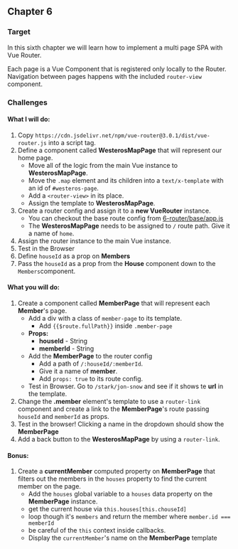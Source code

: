 ## Chapter 6

### Target

In this sixth chapter we will learn how to implement a multi page SPA with Vue Router. 

Each page is a Vue Component that is registered only locally to the Router. Navigation between pages happens with 
the included `router-view` component.

### Challenges

#### What I will do:
1. Copy `https://cdn.jsdelivr.net/npm/vue-router@3.0.1/dist/vue-router.js` into a script tag.
2. Define a component called **WesterosMapPage** that will represent our home page.
    - Move all of the logic from the main Vue instance to **WesterosMapPage**.
    - Move the `.map` element and its children into a `text/x-template` with an id of `#westeros-page`.
    - Add a `<router-view>` in its place.
    - Assign the template to **WesterosMapPage**. 
3. Create a router config and assign it to a **new VueRouter** instance.
    - You can checkout the base route config from [6-router/base/app.js](./base/app.js)
    - The **WesterosMapPage** needs to be assigned to `/` route path. Give it a name of `home`.
4. Assign the router instance to the main Vue instance.
5. Test in the Browser
6. Define `houseId` as a prop on **Members**
7. Pass the `houseId` as a prop from the **House** component down to the `Members`component.

#### What you will do:
1. Create a component called **MemberPage** that will represent each **Member**'s page.
    - Add a div with a class of `member-page` to its template.
        - Add `{{$route.fullPath}}` inside `.member-page`
    - **Props:**
      - **houseId** - String
      - **memberId** - String
    - Add the **MemberPage** to the router config
      - Add a path of `/:houseId/:memberId`.
      - Give it a name of **member**.
      - Add `props: true` to its route config.
    - Test in Browser. Go to `/stark/jon-snow` and see if it shows te **url** in the template.
2. Change the **.member** element's template to use a `router-link` component and create a link to the **MemberPage**'s route passing `houseId` and `memberId` as props.
3. Test in the browser! Clicking a name in the dropdown should show the **MemberPage**
4. Add a back button to the **WesterosMapPage** by using a `router-link`.
    
#### Bonus:
1. Create a **currentMember** computed property on **MemberPage** that filters out the members in the `houses` property to find the current member on the page.
    - Add the `houses` global variable to a `houses` data property on the **MemberPage** instance.
    - get the current house via `this.houses[this.chouseId]` 
    - loop though it's `members` and return the member where `member.id === memberId`
    - be careful of the `this` context inside callbacks.
    - Display the `currentMember`'s name on the **MemberPage** template
